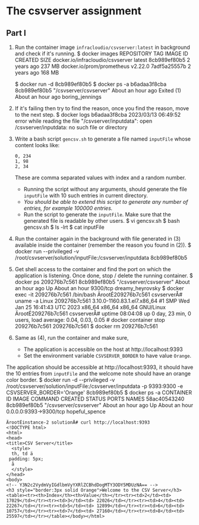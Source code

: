 # The csvserver assignment

## Part I
  1. Run the container image `infracloudio/csvserver:latest` in background and check if it's running.
     $ docker images
       REPOSITORY                         TAG                 IMAGE ID            CREATED             SIZE
       docker.io/infracloudio/csvserver   latest              8cb989ef80b5        2 years ago         237 MB
       docker.io/prom/prometheus          v2.22.0             7adf5a25557b        2 years ago         168 MB


       $ docker run -d 8cb989ef80b5
       $ docker ps -a
       b6adaa3f8cba        8cb989ef80b5        "/csvserver/csvserver"   About an hour ago   Exited (1) About an hour ago                            boring_jennings
  2. If it's failing then try to find the reason, once you find the reason, move to the next step.
	$ docker logs b6adaa3f8cba
        2023/03/13 06:49:52 error while reading the file "/csvserver/inputdata": open /csvserver/inputdata: no such file or directory  
  3. Write a bash script `gencsv.sh` to generate a file named `inputFile` whose content looks like:
     ```csv
     0, 234
     1, 98
     2, 34
     ```
     These are comma separated values with index and a random number.
     - Running the script without any arguments, should generate the file `inputFile` with 10 such entries in current directory.
     - *You should be able to extend this script to generate any number of entries, for example 100000 entries.*
     - Run the script to generate the `inputFile`. Make sure that the generated file is readable by other users.
	$ vi gencsv.sh
        $ bash gencsv.sh
	$ ls -lrt
	$ cat inputFile  

  4. Run the container again in the background with file generated in (3) available inside the container (remember the reason you found in (2)).
	$ docker run --privileged -v /root/csvserver/solution/inputFile:/csvserver/inputdata 8cb989ef80b5
  5. Get shell access to the container and find the port on which the application is listening. Once done, stop / delete the running container.
	$ docker ps
	209276b7c561        8cb989ef80b5        "/csvserver/csvserver"   About an hour ago   Up About an hour               9300/tcp                 dreamy_heyrovsky
	$ docker exec -it 209276b7c561 /bin/bash
	ÄrootÉ209276b7c561 csvserverÅ# uname -a 
	Linux 209276b7c561 3.10.0-1160.83.1.el7.x86_64 #1 SMP Wed Jan 25 16:41:43 UTC 2023 x86_64 x86_64 x86_64 GNU/Linux
	ÄrootÉ209276b7c561 csvserverÅ# uptime 
	 08:04:08 up 0 day, 23 min,  0 users,  load average: 0.04, 0.03, 0.05
	# docker container stop 209276b7c561
	209276b7c561
	$ docker rm  209276b7c561

  6. Same as (4), run the container and make sure,
     - The application is accessible on the host at http://localhost:9393
     - Set the environment variable `CSVSERVER_BORDER` to have value `Orange`.

The application should be accessible at http://localhost:9393, it should have the 10 entries from `inputFile` and the welcome note should have an orange color border.
	$ docker run -d --privileged -v /root/csvserver/solution/inputFile:/csvserver/inputdata -p 9393:9300 -e CSVSERVER_BORDER='Orange' 8cb989ef80b5
	$ docker ps -a 
	CONTAINER ID        IMAGE               COMMAND                  CREATED             STATUS                         PORTS                    NAMES
	58ac40543240        8cb989ef80b5        "/csvserver/csvserver"   About an hour ago   Up About an hour               0.0.0.0:9393->9300/tcp   hopeful_spence

	ÄrootÉinstance-2 solutionÅ# curl http://localhost:9393
	<!DOCTYPE html>
	<html>
	<head>
  	<title>CSV Server</title>
	  <style>
	  th, td ä
   	 padding: 5px;
	  å
	  </style>
	</head>
	<body>
	<!-- Y3N2c2VydmVyIGdlbmVyYXRlZCBhdDogMTY3ODY5MDUzNA== -->
	<h3 style="border:3px solid Orange">Welcome to the CSV Server</h3><table><tr><th>Index</th><th>Value</th></tr><tr><td>2</td><td> 17029</td></tr><tr><td>3</td><td> 22026</td></tr><tr><td>4</td><td> 22267</td></tr><tr><td>5</td><td> 12899</td></tr><tr><td>6</td><td> 10757</td></tr><tr><td>7</td><td> 27160</td></tr><tr><td>8</td><td> 25597</td></tr></table></body></html>

